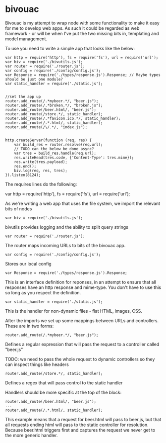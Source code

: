 bivouac
=======

Bivouac is my attempt to wrap node with some functionality to make it easy for me to develop web apps. As such it could be regarded as web framework - or will be when I've put the two missing bits in, templating and model management.

To use you need to write a simple app that looks like the below:


	var http = require('http'), fs = require('fs'), url = require('url');
	var biv = require('./bivutils.js');
	var router = require('./router.js');
	var config = require('./config/config.js');
	var Response = require('./types/response.js').Response; // Maybe types should be just one module?
	var static_handler = require('./static.js');


	//set the app up
	router.add_route(/.*mybeer.*/, "beer.js");
	router.add_route(/.*broken.*/, "broken.js");
	router.add_route(/beer.html/, "beer.js");
	router.add_route(/store.*/, static_handler);
	router.add_route(/.*favicon.ico.*/, static_handler);
	router.add_route(/.*.html/, static_handler); 
	router.add_route(/\/.*/, "index.js");


	http.createServer(function (req, res) {	
		var build_res = router.resolve(req.url);
		// TODO can the below be done async?
		var tres = build_res.handle(req.url);
		res.writeHead(tres.code, {'Content-Type': tres.mime});
		res.write(tres.payload);
		res.end();
		biv.log(req, res, tres);
	}).listen(8124);
	
The requires lines do the following:

var http = require('http'), fs = require('fs'), url = require('url');

As we're writing a web app that uses the file system, we import the relevant bits of nodes

	var biv = require('./bivutils.js');

bivutils provides logging and the ability to split query strings

	var router = require('./router.js');

The router maps incoming URLs to bits of the bivouac app. 

	var config = require('./config/config.js');

Stores our local config

	var Response = require('./types/response.js').Response;
	
This is an interface definition for reponses, in an attempt to ensure that all responses have an http response and mime-type. You don't have to use this so long as you respect the definition.

	var static_handler = require('./static.js');
	
This is the  handler for non-dynamic files - flat HTML, images, CSS. 

After the imports we set up some mappings between URLs and controllers. These are in two forms:

	router.add_route(/.*mybeer.*/, "beer.js");
	
Defines a regular expression that will pass the request to a controller called "beer.js"

TODO: we need to pass the whole request to dynamic controllers so they can inspect things like headers

	router.add_route(/store.*/, static_handler);
	
Defines a regex that will pass control to the static handler

Handlers should be more specific at the top of the block:

	router.add_route(/beer.html/, "beer.js");
	...
	router.add_route(/.*.html/, static_handler);
	
This example means that a request for beer.html will pass to beer.js, but that all requests ending html will pass to the static controller for resolution. Because beer.html triggers first and captures the request we never get to the more generic handler.
